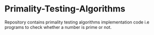 # Primality-Testing-Algorithms
Repository contains primality testing algorithms implementation code i.e programs to check whether a number is prime or not. 
